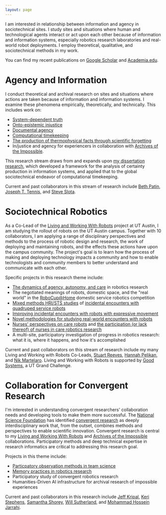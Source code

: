 ```yaml
---
layout: page
---
```


I am interested in relationship between information and agency in sociotechnical sites. I study sites and situations where human and technological agents interact or act upon each other because of information and information systems, especially robotics research laboratories and real-world robot deployments.  I employ theoretical, qualitative, and sociotechnical methods in my work.

You can find my recent publications on [Google Scholar]({{site.scholar}}) and [Academia.edu]({{site.academia}}).

# Agency and Information

I conduct theoretical and archival research on sites and situations where actions are taken because of information and information systems. I examine these phenomena empirically, theoretically, and technically. This includes work on:

* [System-dependent truth](https://doi.org/10.1002/asi.24820)
* [Onto-epistemic injustice](https://doi.org/10.1002/asi.24820)
* [Documental agency](https://ideaexchange.uakron.edu/docam/vol10/iss2/3/)
* [Computational timekeeping](https://asistdl.onlinelibrary.wiley.com/doi/full/10.1002/pra2.2018.14505501018)
* [The production of thermophysical facts through scientific forgetting](https://asistdl.onlinelibrary.wiley.com/doi/full/10.1002/pra2.447)
* In/justice and agency for experiencers in collaboration with [Archives of the Impossible](https://impossiblearchives.rice.edu/ufo-and-impossible).

This research stream draws from and expands upon [my dissertation research](dissertation), which developed a framework for the analysis of certainty production in information systems, and applied that to the global sociotechnical endeavor of computational timekeeping.

Current and past collaborators in this stream of research include [Beth Patin](https://ischool.syracuse.edu/beth-patin/#Biography), [Joseph T. Tennis](https://scholar.google.com/citations?user=MwYUhTEAAAAJ&hl=en), and [Steve Slota](https://scholar.google.com/citations?user=ceOicggAAAAJ&hl=en).

# Sociotechnical Robotics

As a Co-Lead of the [Living and Working With Robots](https://bridgingbarriers.utexas.edu/good-systems/projects/living-and-working-with-robots) project at UT Austin, I am studying the rollout of robots on the UT Austin campus. Together with 10 collaborators, I am applying a range of disciplinary perspectives and methods to the process of robotic design and research, the work of deploying and maintaining robots, and the effects these actions have upon the campus community. The project's goal is to learn how the process of making and deploying technology impacts a community and how to enable technologists and community members to better understand and communicate with each other. 

Specific projects in this research theme include:

* [The dynamics of agency, autonomy, and care](https://doi.org/10.30658/hmc.9.9) in robotics research
* The negotiated meanings of robots, domestic space, and the "real world" in the [RoboCup@Home](https://athome.robocup.org/) domestic service robotics competition
* [Mixed methods HRI/STS studies](https://doi.org/10.1002/pra2.771) of [incidental encounters with quadruped service robots](https://doi.org/10.1145/3597512.3599707)
* [Improving incidental encounters with robots with expressive movement](https://hdl.handle.net/10125/106464)
* [Novel methodologies for studying real-world encounters with robots](https://vid2real.github.io/vid2realHRI)
* [Nurses' perspectives on care robots](https://doi.org/10.2196/58629) and [the participation (or lack thereof) of nurses in care robotics research](https://doi.org/10.2196/42652)
* A multi-site, participatory investigation of progress in robotics research: what it is, where it happens, and how it's accomplished
  
<!--* An ethnography of interbranch materials delivery at the [UT Austin Libraries](https://www.lib.utexas.edu/) to inform a deployment of autonomous delivery robots-->

Current and past collaborators on this stream of research include my many Living and Working with Robots Co-Leads, [Stuart Reeves](https://scholar.google.com/citations?user=nxEDBWgAAAAJ&hl=en), [Hannah Pelikan](https://hannahpelikan.com/), and [Nik Martelaro](https://www.hcii.cmu.edu/people/nikolas-martelaro). Living and Working with Robots is supported by [Good Systems](https://bridgingbarriers.utexas.edu/good-systems/), a UT Grand Challenge.

# Collaboration for Convergent Research

I'm interested in understanding convergent researchers' collaboration needs and developing tools to make them more successful. The [National Science Foundation](https://nsf.gov/) has identified [convergent research](https://www.nsf.gov/od/oia/convergence/characteristics.jsp) as deeply interdisciplinary work that, from the outset, combines methods and perspectives to enable scientific innovation. Convergent research is central to my [Living and Working With Robots](https://bridgingbarriers.utexas.edu/good-systems/projects/living-and-working-with-robots) and [Archives of the Impossible](https://impossiblearchives.rice.edu/ufo-and-impossible) collaborations. Participatory methods and deep technical expertise in research informatics are critical to addressing this research goal.

Projects in this theme include:

* [Particpatory observation methods in team science](https://doi.org/10.1007/978-3-031-57850-2_19)
* [Memory practices in robotics research](https://dl.acm.org/doi/abs/10.1145/3597512.3597516)
* Participatory study of convergent robotics research
* Humanities-Driven AI infrastructure for archival research of impossible experiences

Current and past collaborators in this research include [Jeff Kripal](https://jeffreyjkripal.com/), [Keri Stephens](https://commstudies.utexas.edu/faculty/keri-stephens), [Samantha Shorey](https://www.samanthashorey.com/), [Will Sutherland](https://willsutherland.com), and [Mohammad Hossein Jarrahi](https://jarrahi.com).
